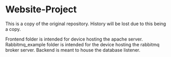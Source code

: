 # Website-Project

This is a copy of the original repository. History will be lost due to this being a copy.

Frontend folder is intended for device hosting the apache server. 
Rabbitmq_example folder is intended for the device hosting the rabbitmq broker server.
Backend is meant to house the database listener.
